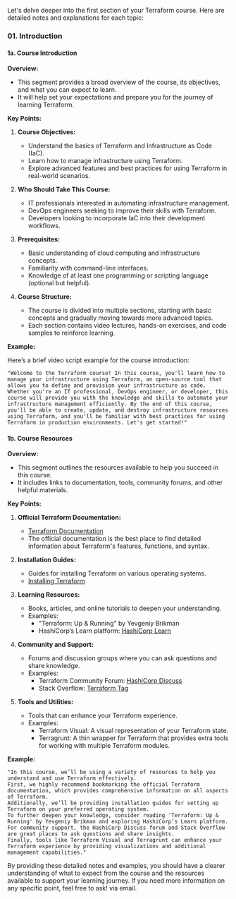 Let's delve deeper into the first section of your Terraform course. Here are detailed notes and explanations for each topic:

### 01. Introduction

#### 1a. Course Introduction

**Overview:**
- This segment provides a broad overview of the course, its objectives, and what you can expect to learn.
- It will help set your expectations and prepare you for the journey of learning Terraform.

**Key Points:**
1. **Course Objectives:**
   - Understand the basics of Terraform and Infrastructure as Code (IaC).
   - Learn how to manage infrastructure using Terraform.
   - Explore advanced features and best practices for using Terraform in real-world scenarios.

2. **Who Should Take This Course:**
   - IT professionals interested in automating infrastructure management.
   - DevOps engineers seeking to improve their skills with Terraform.
   - Developers looking to incorporate IaC into their development workflows.

3. **Prerequisites:**
   - Basic understanding of cloud computing and infrastructure concepts.
   - Familiarity with command-line interfaces.
   - Knowledge of at least one programming or scripting language (optional but helpful).

4. **Course Structure:**
   - The course is divided into multiple sections, starting with basic concepts and gradually moving towards more advanced topics.
   - Each section contains video lectures, hands-on exercises, and code samples to reinforce learning.

**Example:**

Here’s a brief video script example for the course introduction:

```text
"Welcome to the Terraform course! In this course, you'll learn how to manage your infrastructure using Terraform, an open-source tool that allows you to define and provision your infrastructure as code. Whether you're an IT professional, DevOps engineer, or developer, this course will provide you with the knowledge and skills to automate your infrastructure management efficiently. By the end of this course, you'll be able to create, update, and destroy infrastructure resources using Terraform, and you'll be familiar with best practices for using Terraform in production environments. Let's get started!"
```

#### 1b. Course Resources

**Overview:**
- This segment outlines the resources available to help you succeed in this course.
- It includes links to documentation, tools, community forums, and other helpful materials.

**Key Points:**

1. **Official Terraform Documentation:**
   - [Terraform Documentation](https://www.terraform.io/docs/index.html)
   - The official documentation is the best place to find detailed information about Terraform's features, functions, and syntax.

2. **Installation Guides:**
   - Guides for installing Terraform on various operating systems.
   - [Installing Terraform](https://learn.hashicorp.com/tutorials/terraform/install-cli)

3. **Learning Resources:**
   - Books, articles, and online tutorials to deepen your understanding.
   - Examples: 
     - "Terraform: Up & Running" by Yevgeniy Brikman
     - HashiCorp’s Learn platform: [HashiCorp Learn](https://learn.hashicorp.com/terraform)

4. **Community and Support:**
   - Forums and discussion groups where you can ask questions and share knowledge.
   - Examples:
     - Terraform Community Forum: [HashiCorp Discuss](https://discuss.hashicorp.com/c/terraform-core/terraform)
     - Stack Overflow: [Terraform Tag](https://stackoverflow.com/questions/tagged/terraform)

5. **Tools and Utilities:**
   - Tools that can enhance your Terraform experience.
   - Examples:
     - Terraform Visual: A visual representation of your Terraform state.
     - Terragrunt: A thin wrapper for Terraform that provides extra tools for working with multiple Terraform modules.

**Example:**

```text
"In this course, we’ll be using a variety of resources to help you understand and use Terraform effectively. 
First, we highly recommend bookmarking the official Terraform documentation, which provides comprehensive information on all aspects of Terraform. 
Additionally, we’ll be providing installation guides for setting up Terraform on your preferred operating system. 
To further deepen your knowledge, consider reading 'Terraform: Up & Running' by Yevgeniy Brikman and exploring HashiCorp’s Learn platform. 
For community support, the HashiCorp Discuss forum and Stack Overflow are great places to ask questions and share insights. 
Finally, tools like Terraform Visual and Terragrunt can enhance your Terraform experience by providing visualizations and additional management capabilities."
```

By providing these detailed notes and examples, you should have a clearer understanding of what to expect from the course 
and the resources available to support your learning journey. If you need more information on any specific point, feel free to ask! via email.
